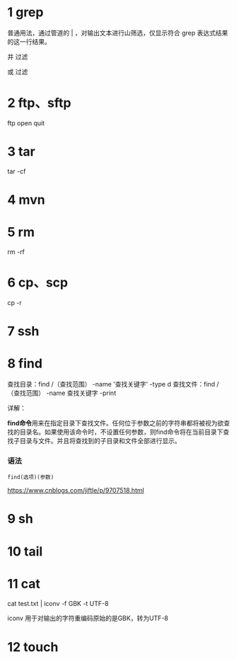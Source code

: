 # 1 grep

普通用法，通过管道的   |   ，对输出文本进行山筛选，仅显示符合 grep 表达式结果的这一行结果。

并 过滤

或 过滤

# 2 ftp、sftp

ftp open  quit

# 3 tar

tar -cf

# 4 mvn

# 5 rm

rm -rf

# 6 cp、scp

cp -r

# 7 ssh

# 8 find

查找目录：find /（查找范围） -name '查找关键字' -type d
查找文件：find /（查找范围） -name 查找关键字 -print

 

 

详解：

**find命令**用来在指定目录下查找文件。任何位于参数之前的字符串都将被视为欲查找的目录名。如果使用该命令时，不设置任何参数，则find命令将在当前目录下查找子目录与文件。并且将查找到的子目录和文件全部进行显示。

### 语法

```
find(选项)(参数)
```

https://www.cnblogs.com/jiftle/p/9707518.html



# 9 sh

# 10 tail

# 11 cat

cat test.txt | iconv -f GBK -t UTF-8

iconv 用于对输出的字符重编码原始的是GBK，转为UTF-8

# 12 touch
